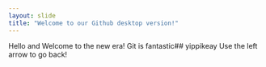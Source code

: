 ```yaml
---
layout: slide
title: "Welcome to our Github desktop version!"
---
```

Hello and Welcome to the new era! Git is fantastic## yippikeay
Use the left arrow to go back!
